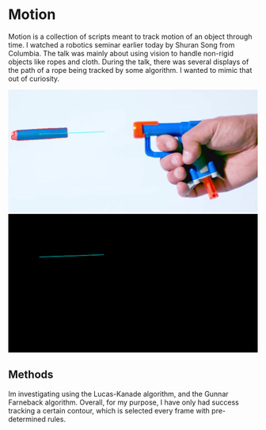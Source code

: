 # Motion

Motion is a collection of scripts meant to track motion of an object through time. 
I watched a robotics seminar earlier today by Shuran Song from Columbia. The talk was mainly about using vision to handle non-rigid objects like ropes and cloth. During the talk, there was several displays of the path of a rope being tracked by some algorithm. I wanted to mimic that out of curiosity.

<img src="nerfDISPLAY.png">
<img src="blankDISPLAY.png">

## Methods
Im investigating using the Lucas-Kanade algorithm, and the Gunnar Farneback algorithm. Overall, for my purpose, I have only had success tracking a certain contour, which is selected every frame with pre-determined rules.